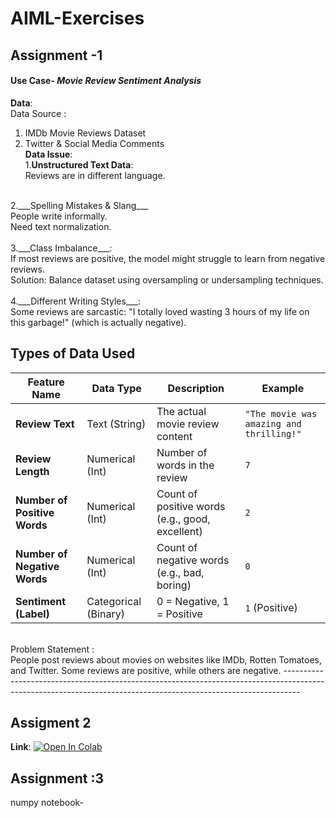 # AIML-Exercises


## Assignment -1

#### Use Case- ___*Movie Review Sentiment Analysis*___
__Data__: <br>
Data Source : <br>
1. IMDb Movie Reviews Dataset <br>
2. Twitter & Social Media Comments<br>
__Data Issue__:<br>
1.__Unstructured Text Data__:<br>
Reviews are in different language.<br>
<br>
2.___Spelling Mistakes & Slang___<br>
People write informally.<br> 
Need text normalization.<br>
<br>
3.___Class Imbalance___:<br>
If most reviews are positive, the model might struggle to learn from negative reviews.<br>
Solution: Balance dataset using oversampling or undersampling techniques.<br>
<br>
4.___Different Writing Styles___:<br>
Some reviews are sarcastic: "I totally loved wasting 3 hours of my life on this garbage!" (which is actually negative).
<br>

##  Types of Data Used

| Feature Name            | Data Type         | Description                                      | Example                                  |
|-------------------------|------------------|--------------------------------------------------|------------------------------------------|
| **Review Text**         | Text (String)    | The actual movie review content                  | `"The movie was amazing and thrilling!"` |
| **Review Length**       | Numerical (Int)  | Number of words in the review                    | `7`                                      |
| **Number of Positive Words** | Numerical (Int) | Count of positive words (e.g., good, excellent) | `2`                                      |
| **Number of Negative Words** | Numerical (Int) | Count of negative words (e.g., bad, boring)     | `0`                                      |
| **Sentiment (Label)**   | Categorical (Binary) | 0 = Negative, 1 = Positive                  | `1` (Positive)                          |


<br>
Problem Statement :<br>
People post reviews about movies on websites like IMDb, Rotten Tomatoes, and Twitter. Some reviews are positive, while others are negative.
----------------------------------------------------------------------------------------------------------------------------------------------------------------

## Assigment 2 <br>
__Link__: [![Open In Colab](https://colab.research.google.com/assets/colab-badge.svg)](https://colab.research.google.com/drive/1d_Wn1Ww0_cId2OPo3Q5suoSbRuBvAqX-?usp=sharing)

## Assignment :3 <br>
numpy notebook-


